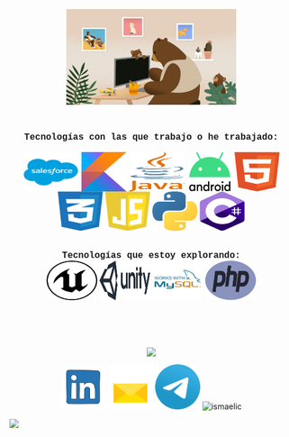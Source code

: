 



<p align="center">
  <img src="./assets/salesforce.gif" width="60%">
 </p>
<div style="display: inline_block"><br>
	<p align="center">
    	<font size="3" face="Courier New"><b>Tecnologías con las que trabajo o he trabajado: </b></font><br><br> 
  		<img align="center" alt="Salesforce" height="70" width="100" src="./assets/7-2-salesforce.svg"/>
		<img align="center" alt="Kotlin" height="70" width="80" src="./assets/kotlin-1.svg"/>
  		<img align="center" alt="Java" height="70" width="100" src="./assets/java-4.svg"/>
  		<img align="center" alt="Android" height="70" width="80" src="./assets/android-logomark.svg"/>
  		<img align="center" alt="HTML" height="70" width="80" src="./assets/html-1.svg"/>
  		<img align="center" alt="CSS" height="70" width="80" src="./assets/css-3.svg"/>
  		<img align="center" alt="JavaScript" height="70" width="80" src="./assets/javascript-1.svg"/>
		<img align="center" alt="Python" height="70" width="80" src="./assets/python-5.svg"/>
  		<img align="center" alt="C#" height="70" width="80" src="./assets/c--4.svg"/><br><br><br>
        <font size="3" face="Courier New"><b>Tecnologías que estoy explorando: </b></font></br>
  		<img align="center" alt="Unreal" height="70" width="90" src="./assets/unreal-1.svg">
  		<img align="center" alt="Unity" height="70" width="90" src="./assets/unity-technologies-logo.svg">
		<img align="center" alt="MySQL" height="70" width="90" src="./assets/mysql-3.svg">
  		<img align="center" alt="PHP" height="70" width="90" src="./assets/php-1.svg"><br><br><br><br><br>
		
</p>
</div>

<p align="center">
<a href="https://github.com/ismaelic">
<img align="center" src="https://github-readme-stats.vercel.app/api/top-langs/?username=ismaelic&hide_border=true&langs_count=10&layout=compact&custom_title=Languages%20%Most%20%Used" width="450" />
</a>
</p>

 <p align="center">
  <a href="https://www.linkedin.com/in/ismael-chargui-0506b4161" target="_blank"><img src="./assets/2-linkedin-gif.gif" width="80"></a>
  <a href="mailto:ismachat@outlook.com" target="_blank"><img src="./assets/3-email-gif.gif" width="80"></a>
  <a href="https://t.me/ismaelic" target="_blank"> <img src="./assets/5-telegram-gif.gif" width="80"></a> 
  <img src="https://komarev.com/ghpvc/?username=marianavns" alt="ismaelic" />
</p>


<img src="./assets/footer.gif">
